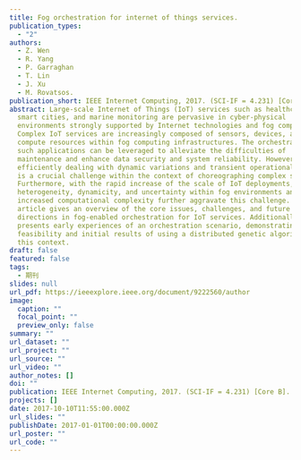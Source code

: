 ```yaml
---
title: Fog orchestration for internet of things services.
publication_types:
  - "2"
authors:
  - Z. Wen
  - R. Yang
  - P. Garraghan
  - T. Lin
  - J. Xu
  - M. Rovatsos.
publication_short: IEEE Internet Computing, 2017. (SCI-IF = 4.231) [Core B].
abstract: Large-scale Internet of Things (IoT) services such as healthcare,
  smart cities, and marine monitoring are pervasive in cyber-physical
  environments strongly supported by Internet technologies and fog computing.
  Complex IoT services are increasingly composed of sensors, devices, and
  compute resources within fog computing infrastructures. The orchestration of
  such applications can be leveraged to alleviate the difficulties of
  maintenance and enhance data security and system reliability. However,
  efficiently dealing with dynamic variations and transient operational behavior
  is a crucial challenge within the context of choreographing complex services.
  Furthermore, with the rapid increase of the scale of IoT deployments, the
  heterogeneity, dynamicity, and uncertainty within fog environments and
  increased computational complexity further aggravate this challenge. This
  article gives an overview of the core issues, challenges, and future research
  directions in fog-enabled orchestration for IoT services. Additionally, it
  presents early experiences of an orchestration scenario, demonstrating the
  feasibility and initial results of using a distributed genetic algorithm in
  this context.
draft: false
featured: false
tags:
  - 期刊
slides: null
url_pdf: https://ieeexplore.ieee.org/document/9222560/author
image:
  caption: ""
  focal_point: ""
  preview_only: false
summary: ""
url_dataset: ""
url_project: ""
url_source: ""
url_video: ""
author_notes: []
doi: ""
publication: IEEE Internet Computing, 2017. (SCI-IF = 4.231) [Core B].
projects: []
date: 2017-10-10T11:55:00.000Z
url_slides: ""
publishDate: 2017-01-01T00:00:00.000Z
url_poster: ""
url_code: ""
---
```

